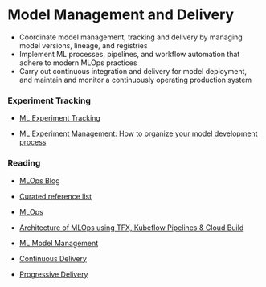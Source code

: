 # Model Management and Delivery

* Coordinate model management, tracking and delivery by managing model versions, lineage, and registries
* Implement ML processes, pipelines, and workflow automation that adhere to modern MLOps practices
* Carry out continuous integration and delivery for model deployment, and maintain and monitor a continuously operating production system

### Experiment Tracking

* [ML Experiment Tracking](https://towardsdatascience.com/machine-learning-experiment-tracking-93b796e501b0)

* [ML Experiment Management: How to organize your model development process](https://neptune.ai/blog/experiment-management)

### Reading

* [MLOps Blog](https://neptune.ai/blog/mlops)

* [Curated reference list](https://github.com/visenger/awesome-mlops)

* [MLOps](https://ml-ops.org/)

* [Architecture of MLOps using TFX, Kubeflow Pipelines & Cloud Build](https://cloud.google.com/architecture/architecture-for-mlops-using-tfx-kubeflow-pipelines-and-cloud-build)


* [ML Model Management](https://neptune.ai/blog/machine-learning-model-management)

* [Continuous Delivery](https://continuousdelivery.com/)

* [Progressive Delivery](https://codefresh.io/docs/docs/ci-cd-guides/progressive-delivery/)